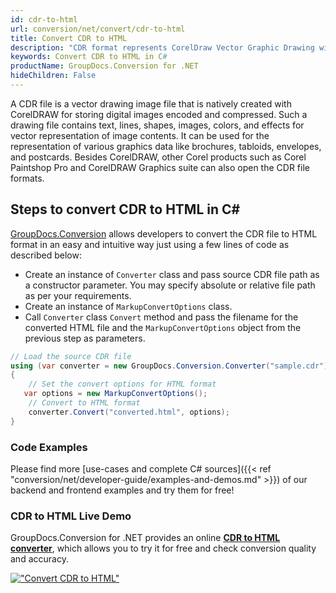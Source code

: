 ```yaml
---
id: cdr-to-html
url: conversion/net/convert/cdr-to-html
title: Convert CDR to HTML
description: "CDR format represents CorelDraw Vector Graphic Drawing with .cdr extension. Learn how to convert CDR to HTML file programmatically in C# language using GroupDocs.Conversion for .NET library."
keywords: Convert CDR to HTML in C#
productName: GroupDocs.Conversion for .NET
hideChildren: False
---
```


A CDR file is a vector drawing image file that is natively created with CorelDRAW for storing digital images encoded and compressed. Such a drawing file contains text, lines, shapes, images, colors, and effects for vector representation of image contents. It can be used for the representation of various graphics data like brochures, tabloids, envelopes, and postcards. Besides CorelDRAW, other Corel products such as Corel Paintshop Pro and CorelDRAW Graphics suite can also open the CDR file formats.

## Steps to convert CDR to HTML in C#

[GroupDocs.Conversion](https://products.groupdocs.com/conversion/net) allows developers to convert the CDR file to HTML format in an easy and intuitive way just using a few lines of code as described below:

* Create an instance of `Converter` class and pass source CDR file path as a constructor parameter. You may specify absolute or relative file path as per your requirements. 
* Create an instance of `MarkupConvertOptions` class.
* Call `Converter` class `Convert` method and pass the filename for the converted HTML file and the `MarkupConvertOptions` object from the previous step as parameters.

```csharp
// Load the source CDR file
using (var converter = new GroupDocs.Conversion.Converter("sample.cdr"))
{
    // Set the convert options for HTML format
   var options = new MarkupConvertOptions();
    // Convert to HTML format
    converter.Convert("converted.html", options);
}
```

### Code Examples

Please find more [use-cases and complete C# sources]({{< ref "conversion/net/developer-guide/examples-and-demos.md" >}}) of our backend and frontend examples and try them for free!

### CDR to HTML Live Demo

GroupDocs.Conversion for .NET provides an online [**CDR to HTML converter**](https://products.groupdocs.app/conversion/cdr-to-html), which allows you to try it for free and check conversion quality and accuracy.

[!["Convert CDR to HTML"](conversion/net/images/convert-to-html/convert-cdr-to-html.png)](https://products.groupdocs.app/conversion/cdr-to-html)